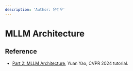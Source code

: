```yaml
---
description: 'Author: 윤건우'
---
```


# MLLM Architecture















## Reference

* [Part 2: MLLM Architecture](https://mllm2024.github.io/CVPR2024/assets/slides/MLLM-part2-Yuan.pdf), Yuan Yao, CVPR 2024 tutorial.




